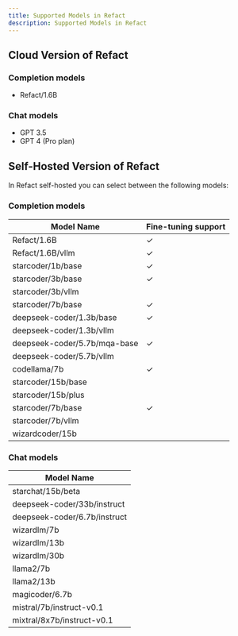 ```yaml
---
title: Supported Models in Refact
description: Supported Models in Refact
---
```


## Cloud Version of Refact

### Completion models 
- Refact/1.6B  

### Chat models
- GPT 3.5
- GPT 4 (Pro plan)

## Self-Hosted Version of Refact

In Refact self-hosted you can select between the following models: 

### Completion models 
<table class="full-table">
<thead>
<tr>
<th>Model Name</th>
<th>Fine-tuning support</th>
</tr>
</thead>
<tbody>
<tr>
<td>Refact/1.6B</td>
<td>✓</td>
</tr>
<tr>
<td>Refact/1.6B/vllm</td>
<td>✓</td>
</tr>
<tr>
<td>starcoder/1b/base</td>
<td>✓</td>
</tr>
<tr>
<td>starcoder/3b/base</td>
<td>✓</td>
</tr>
<tr>
<td>starcoder/3b/vllm</td>
<td></td>
</tr>
<tr>
<td>starcoder/7b/base</td>
<td>✓</td>
</tr>
<tr>
<td>deepseek-coder/1.3b/base</td>
<td>✓</td>
</tr>
<tr>
<td>deepseek-coder/1.3b/vllm</td>
<td></td>
</tr>
<tr>
<td>deepseek-coder/5.7b/mqa-base</td>
<td>✓</td>
</tr>
<tr>
<td>deepseek-coder/5.7b/vllm</td>
<td></td>
</tr>
<tr>
<td>codellama/7b</td>
<td>✓</td>
</tr>
<tr>
<td>starcoder/15b/base</td>
<td></td>
</tr>
<tr>
<td>starcoder/15b/plus</td>
<td></td>
</tr>
<tr>
<td>starcoder/7b/base</td>
<td>✓</td>
</tr>
<tr>
<td>starcoder/7b/vllm</td>
<td></td>
</tr>
<tr>
<td>wizardcoder/15b</td>
<td></td>
</tr>
</tbody>
</table>

### Chat models
<table class="full-table">
<thead>
<tr>
<th>Model Name</th>
</tr>
</thead>
<tbody>
<tr>
<td>starchat/15b/beta</td>
</tr>
<tr>
<td>deepseek-coder/33b/instruct</td>
</tr>
<tr>
<td>deepseek-coder/6.7b/instruct</td>
</tr>
<tr>
<td>wizardlm/7b</td>
</tr>
<tr>
<td>wizardlm/13b</td>
</tr>
<tr>
<td>wizardlm/30b</td>
</tr>
<tr>
<td>llama2/7b</td>
</tr>
<tr>
<td>llama2/13b</td>
</tr>
<tr>
<td>magicoder/6.7b</td>
</tr>
<tr>
<td>mistral/7b/instruct-v0.1</td>
</tr>
<tr>
<td>mixtral/8x7b/instruct-v0.1</td>
</tr>
</tbody>
</table>